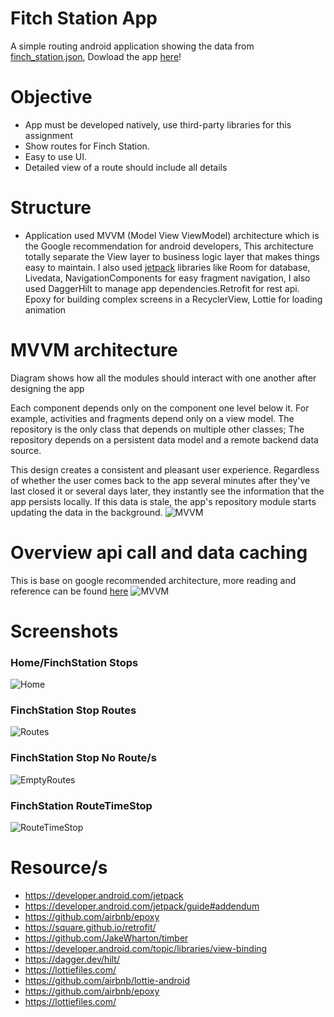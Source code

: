 # Fitch Station App
A simple routing android application showing the data from 
[finch_station.json](https://myttc.ca/finch_station.json), Dowload the app [here](https://drive.google.com/file/d/1C3SMPdQ0VkZHp83V0hb_JuNStUM6X1O_/view?usp=sharing)!

# Objective
- App must be developed natively, use third-party libraries for this assignment
- Show routes for Finch Station.
- Easy to use UI.
- Detailed view of a route should include all details

# Structure
- Application used MVVM (Model View ViewModel) architecture which is the Google recommendation for android developers, This architecture totally separate the View layer to business logic layer that makes things easy to maintain. I also used [jetpack](https://developer.android.com/jetpack) libraries like Room for database, Livedata, NavigationComponents for easy fragment navigation, I also used DaggerHilt to manage app dependencies.Retrofit for rest api. Epoxy for building complex screens in a RecyclerView, Lottie for loading animation

# MVVM architecture
Diagram shows how all the modules should interact with one another after designing the app

Each component depends only on the component one level below it. For example, activities and fragments depend only on a view model. The repository is the only class that depends on multiple other classes; The repository depends on a persistent data model and a remote backend data source.

This design creates a consistent and pleasant user experience. Regardless of whether the user comes back to the app several minutes after they've last closed it or several days later, they instantly see the information that the app persists locally. If this data is stale, the app's repository module starts updating the data in the background.
![MVVM](https://github.com/johnpaulcas/finch-station-android/blob/main/screenshots/mvvm.png) 

# Overview api call and data caching
This is base on google recommended architecture, more reading and reference can be found [here](https://developer.android.com/jetpack/guide#addendum)
![MVVM](https://github.com/johnpaulcas/finch-station-android/blob/main/screenshots/networkbounce.png) 

# Screenshots
### Home/FinchStation Stops
![Home](https://github.com/johnpaulcas/finch-station-android/blob/main/screenshots/1.jpg) 
### FinchStation Stop Routes
![Routes](https://github.com/johnpaulcas/finch-station-android/blob/main/screenshots/2.jpg) 
### FinchStation Stop No Route/s
![EmptyRoutes](https://github.com/johnpaulcas/finch-station-android/blob/main/screenshots/1.jpg) 
### FinchStation RouteTimeStop
![RouteTimeStop](https://github.com/johnpaulcas/finch-station-android/blob/main/screenshots/1.jpg) 

# Resource/s
- https://developer.android.com/jetpack
- https://developer.android.com/jetpack/guide#addendum
- https://github.com/airbnb/epoxy
- https://square.github.io/retrofit/
- https://github.com/JakeWharton/timber
- https://developer.android.com/topic/libraries/view-binding
- https://dagger.dev/hilt/
- https://lottiefiles.com/
- https://github.com/airbnb/lottie-android
- https://github.com/airbnb/epoxy
- https://lottiefiles.com/
